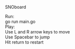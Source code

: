 SNOboard <br />

Run: <br />
go run main.go <br />
Play: <br />
Use L and R arrow keys to move <br />
Use Spacebar to jump <br />
Hit return to restart <br />
